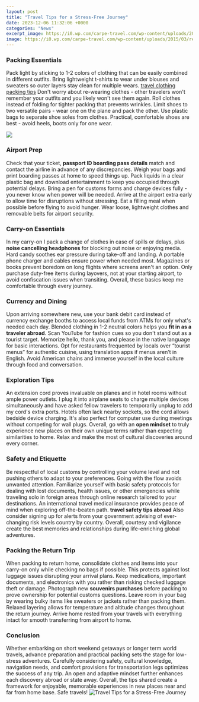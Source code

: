 ```yaml
---
layout: post
title: "Travel Tips for a Stress-Free Journey"
date: 2023-12-06 11:32:06 +0000
categories: "News"
excerpt_image: https://i0.wp.com/carpe-travel.com/wp-content/uploads/2015/03/reduce-stress-42447106.jpg
image: https://i0.wp.com/carpe-travel.com/wp-content/uploads/2015/03/reduce-stress-42447106.jpg
---
```


### Packing Essentials
Pack light by sticking to 1-2 colors of clothing that can be easily combined in different outfits. Bring lightweight t-shirts to wear under blouses and sweaters so outer layers stay clean for multiple wears. [travel clothing packing tips](https://travelokla.github.io/2023-12-28-s-xe9curit-xe9-nocturne-xe0-jakarta/) Don't worry about re-wearing clothes - other travelers won't remember your outfits and you likely won't see them again. Roll clothes instead of folding for tighter packing that prevents wrinkles. Limit shoes to two versatile pairs - wear one on the plane and pack the other. Use plastic bags to separate shoe soles from clothes. Practical, comfortable shoes are best - avoid heels, boots only for one wear. 

![](https://thewdwguru.com/wp-content/uploads/2019/04/5-Skin-Care-Hacks-to-Try-Right-Now-683x1024.png)
### Airport Prep
Check that your ticket, **passport ID boarding pass details** match and contact the airline in advance of any discrepancies. Weigh your bags and print boarding passes at home to speed things up. Pack liquids in a clear plastic bag and download entertainment to keep you occupied through potential delays. Bring a pen for customs forms and charge devices fully - you never know when power will be needed. Arrive at the airport extra early to allow time for disruptions without stressing. Eat a filling meal when possible before flying to avoid hunger. Wear loose, lightweight clothes and removable belts for airport security.
### Carry-on Essentials 
In my carry-on I pack a change of clothes in case of spills or delays, plus **noise cancelling headphones** for blocking out noise or enjoying media. Hard candy soothes ear pressure during take-off and landing. A portable phone charger and cables ensure power when needed most. Magazines or books prevent boredom on long flights where screens aren't an option. Only purchase duty-free items during layovers, not at your starting airport, to avoid confiscation issues when transiting. Overall, these basics keep me comfortable through every journey.
### Currency and Dining 
Upon arriving somewhere new, use your bank debit card instead of currency exchange booths to access local funds from ATMs for only what's needed each day. Blended clothing in 1-2 neutral colors helps you **fit in as a traveler abroad**. Scan YouTube for fashion cues so you don't stand out as a tourist target. Memorize hello, thank you, and please in the native language for basic interactions. Opt for restaurants frequented by locals over “tourist menus” for authentic cuisine, using translation apps if menus aren’t in English. Avoid American chains and immerse yourself in the local culture through food and conversation.
### Exploration Tips
An extension cord proves invaluable on planes and in hotel rooms without ample power outlets. I plug it into airplane seats to charge multiple devices simultaneously and have asked fellow travelers to temporarily unplug to add my cord's extra ports. Hotels often lack nearby sockets, so the cord allows bedside device charging. It's also perfect for computer use during meetings without competing for wall plugs. Overall, go with an **open mindset** to truly experience new places on their own unique terms rather than expecting similarities to home. Relax and make the most of cultural discoveries around every corner.
### Safety and Etiquette 
Be respectful of local customs by controlling your volume level and not pushing others to adapt to your preferences. Going with the flow avoids unwanted attention. Familiarize yourself with basic safety protocols for dealing with lost documents, health issues, or other emergencies while traveling solo in foreign areas through online research tailored to your destinations. An international travel medical insurance provides peace of mind when exploring off-the-beaten path. **travel safety tips abroad** Also consider signing up for alerts from your government advising of ever-changing risk levels country by country. Overall, courtesy and vigilance create the best memories and relationships during life-enriching global adventures.
### Packing the Return Trip
When packing to return home, consolidate clothes and items into your carry-on only while checking no bags if possible. This protects against lost luggage issues disrupting your arrival plans. Keep medications, important documents, and electronics with you rather than risking checked luggage theft or damage. Photograph new **souvenirs purchases** before packing to prove ownership for potential customs questions. Leave room in your bag by wearing bulky items like sweaters or jackets rather than packing them. Relaxed layering allows for temperature and altitude changes throughout the return journey. Arrive home rested from your travels with everything intact for smooth transferring from airport to home.
### Conclusion
Whether embarking on short weekend getaways or longer term world travels, advance preparation and practical packing sets the stage for low-stress adventures. Carefully considering safety, cultural knowledge, navigation needs, and comfort provisions for transportation legs optimizes the success of any trip. An open and adaptive mindset further enhances each discovery abroad or state away. Overall, the tips shared create a framework for enjoyable, memorable experiences in new places near and far from home base. Safe travels!
![Travel Tips for a Stress-Free Journey](https://i0.wp.com/carpe-travel.com/wp-content/uploads/2015/03/reduce-stress-42447106.jpg)
